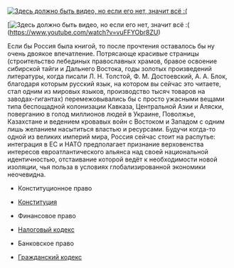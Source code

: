 [![Здесь должно быть видео, но если его нет, значит всё :(](https://i.ytimg.com/vi/vuFFYObr8ZU/maxresdefault.jpg)](https://www.youtube.com/watch?v=vuFFYObr8ZU)

[![Здесь должно быть видео, но если его нет, значит всё :(](https://sun9-12.userapi.com/s/v1/if2/OeeDYo9zWyBemZd7uGe1Ynqb8uCeuJ5lFWPDQd8E3gji5PT2XZA5HGPadHaT3EHSzvDIHI8V-iG_02-DivpwN6kg.jpg)(https://www.youtube.com/watch?v=vuFFYObr8ZU)

Если бы Россия была книгой, то после прочтения оставалось бы ну очень двоякое впечатление. Потрясающе красивые страницы (строительство лебединых православных храмов, бравое освоение сибирской тайги и Дальнего Востока, годы золотых произведений литературы, когда писали Л. Н. Толстой, Ф. М. Достоевский, А. А. Блок, благодаря которым русский язык, на котором вы сейчас это читаете, стал одним из мировых языков, производство тысяч товаров на заводах-гигантах) перемежовывались бы с просто ужасными вещами типа беспощадной колонизации Кавказа, Центральной Азии и Аляски, поверганию в голод миллионов людей в Украине, Поволжье, Казахстане и ведением кровавых войн с Востоком и Западом с одним лишь желанием насытиться властью и ресурсами. Будучи когда-то одной из великих империй мира, Россия сейчас стоит на распутье: интеграция в ЕС и НАТО предполагает признание верховенства интересов евроатлантического альянса над своей национальной идентичностью, отстаивание которой ведёт к необходимости новой изоляции, чья польза в условиях глобализированной экономики неочевидна.

* Конституционное право
* [Конституция](https://lalawland.github.io/eurasia/russia/const)

* Финансовое право
* [Налоговый кодекс](https://lalawland.github.io/eurasia/russia/taxes)

* Банковское право
* [Гражданский кодекс](https://lalawland.github.io/eurasia/russia/banks/civil)

